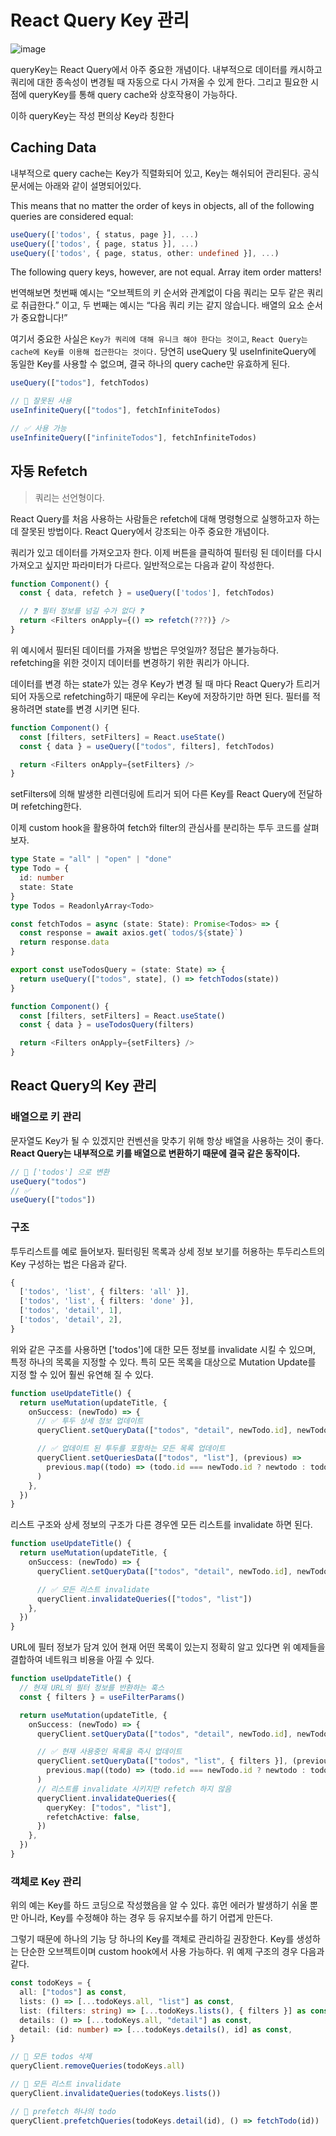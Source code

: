 # React Query Key 관리

![image](https://user-images.githubusercontent.com/63354527/196449458-1893d16d-6522-4433-8ea3-fa730cf28cdc.png)

queryKey는 React Query에서 아주 중요한 개념이다. 내부적으로 데이터를 캐시하고 쿼리에 대한 종속성이 변경될 때 자동으로 다시 가져올 수 있게 한다. 그리고 필요한 시점에 queryKey를 통해 query cache와 상호작용이 가능하다.

이하 queryKey는 작성 편의상 Key라 칭한다

## Caching Data

내부적으로 query cache는 Key가 직렬화되어 있고, Key는 해쉬되어 관리된다. 공식문서에는 아래와 같이 설명되어있다.

This means that no matter the order of keys in objects, all of the following queries are considered equal:

```ts
useQuery(['todos', { status, page }], ...)
useQuery(['todos', { page, status }], ...)
useQuery(['todos', { page, status, other: undefined }], ...)
```

The following query keys, however, are not equal. Array item order matters!

번역해보면 첫번째 예시는 “오브젝트의 키 순서와 관계없이 다음 쿼리는 모두 같은 쿼리로 취급한다.” 이고, 두 번째는 예시는 “다음 쿼리 키는 같지 않습니다. 배열의 요소 순서가 중요합니다!”

여기서 중요한 사실은 `Key가 쿼리에 대해 유니크 해야 한다는 것이고`, `React Query는 cache에 Key를 이용해 접근한다는 것이다.` 당연히 useQuery 및 useInfiniteQuery에 동일한 Key를 사용할 수 없으며, 결국 하나의 query cache만 유효하게 된다.

```ts
useQuery(["todos"], fetchTodos)

// 🚨 잘못된 사용
useInfiniteQuery(["todos"], fetchInfiniteTodos)

// ✅ 사용 가능
useInfiniteQuery(["infiniteTodos"], fetchInfiniteTodos)
```

## 자동 Refetch

> 쿼리는 선언형이다.

React Query를 처음 사용하는 사람들은 refetch에 대해 명령형으로 실행하고자 하는데 잘못된 방법이다. React Query에서 강조되는 아주 중요한 개념이다.

쿼리가 있고 데이터를 가져오고자 한다. 이제 버튼을 클릭하여 필터링 된 데이터를 다시 가져오고 싶지만 파라미터가 다르다. 일반적으로는 다음과 같이 작성한다.

```ts
function Component() {
  const { data, refetch } = useQuery(['todos'], fetchTodos)

  // ❓ 필터 정보를 넘길 수가 없다 ❓
  return <Filters onApply={() => refetch(???)} />
}
```

위 예시에서 필터된 데이터를 가져올 방법은 무엇일까? 정답은 불가능하다.  
refetching을 위한 것이지 데이터를 변경하기 위한 쿼리가 아니다.

데이터를 변경 하는 state가 있는 경우 Key가 변경 될 때 마다 React Query가 트리거 되어 자동으로 refetching하기 때문에 우리는 Key에 저장하기만 하면 된다. 필터를 적용하려면 state를 변경 시키면 된다.

```ts
function Component() {
  const [filters, setFilters] = React.useState()
  const { data } = useQuery(["todos", filters], fetchTodos)

  return <Filters onApply={setFilters} />
}
```

setFilters에 의해 발생한 리렌더링에 트리거 되어 다른 Key를 React Query에 전달하며 refetching한다.

이제 custom hook을 활용하여 fetch와 filter의 관심사를 분리하는 투두 코드를 살펴보자.

```ts
type State = "all" | "open" | "done"
type Todo = {
  id: number
  state: State
}
type Todos = ReadonlyArray<Todo>

const fetchTodos = async (state: State): Promise<Todos> => {
  const response = await axios.get(`todos/${state}`)
  return response.data
}

export const useTodosQuery = (state: State) => {
  return useQuery(["todos", state], () => fetchTodos(state))
}

function Component() {
  const [filters, setFilters] = React.useState()
  const { data } = useTodosQuery(filters)

  return <Filters onApply={setFilters} />
}
```

## React Query의 Key 관리

### 배열으로 키 관리

문자열도 Key가 될 수 있겠지만 컨벤션을 맞추기 위해 항상 배열을 사용하는 것이 좋다. **React Query는 내부적으로 키를 배열으로 변환하기 때문에 결국 같은 동작이다.**

```ts
// 🚨 ['todos'] 으로 변환
useQuery("todos")
// ✅
useQuery(["todos"])
```

### 구조

투두리스트를 예로 들어보자. 필터링된 목록과 상세 정보 보기를 허용하는 투두리스트의 Key 구성하는 법은 다음과 같다.

```ts
{
  ['todos', 'list', { filters: 'all' }],
  ['todos', 'list', { filters: 'done' }],
  ['todos', 'detail', 1],
  ['todos', 'detail', 2],
}
```

위와 같은 구조를 사용하면 ['todos']에 대한 모든 정보를 invalidate 시킬 수 있으며, 특정 하나의 목록을 지정할 수 있다. 특히 모든 목록을 대상으로 Mutation Update를 지정 할 수 있어 훨씬 유연해 질 수 있다.

```ts
function useUpdateTitle() {
  return useMutation(updateTitle, {
    onSuccess: (newTodo) => {
      // ✅ 투두 상세 정보 업데이트
      queryClient.setQueryData(["todos", "detail", newTodo.id], newTodo)

      // ✅ 업데이트 된 투두를 포함하는 모든 목록 업데이트
      queryClient.setQueriesData(["todos", "list"], (previous) =>
        previous.map((todo) => (todo.id === newTodo.id ? newtodo : todo))
      )
    },
  })
}
```

리스트 구조와 상세 정보의 구조가 다른 경우엔 모든 리스트를 invalidate 하면 된다.

```ts
function useUpdateTitle() {
  return useMutation(updateTitle, {
    onSuccess: (newTodo) => {
      queryClient.setQueryData(["todos", "detail", newTodo.id], newTodo)

      // ✅ 모든 리스트 invalidate
      queryClient.invalidateQueries(["todos", "list"])
    },
  })
}
```

URL에 필터 정보가 담겨 있어 현재 어떤 목록이 있는지 정확히 알고 있다면 위 예제들을 결합하여 네트워크 비용을 아낄 수 있다.

```ts
function useUpdateTitle() {
  // 현재 URL의 필터 정보를 반환하는 훅스
  const { filters } = useFilterParams()

  return useMutation(updateTitle, {
    onSuccess: (newTodo) => {
      queryClient.setQueryData(["todos", "detail", newTodo.id], newTodo)

      // ✅ 현재 사용중인 목록을 즉시 업데이트
      queryClient.setQueryData(["todos", "list", { filters }], (previous) =>
        previous.map((todo) => (todo.id === newTodo.id ? newtodo : todo))
      )
      // 리스트를 invalidate 시키지만 refetch 하지 않음
      queryClient.invalidateQueries({
        queryKey: ["todos", "list"],
        refetchActive: false,
      })
    },
  })
}
```

### 객체로 Key 관리

위의 예는 Key를 하드 코딩으로 작성했음을 알 수 있다. 휴먼 에러가 발생하기 쉬울 뿐만 아니라, Key를 수정해야 하는 경우 등 유지보수를 하기 어렵게 만든다.

그렇기 때문에 하나의 기능 당 하나의 Key를 객체로 관리하길 권장한다. Key를 생성하는 단순한 오브젝트이며 custom hook에서 사용 가능하다. 위 예제 구조의 경우 다음과 같다.

```ts
const todoKeys = {
  all: ["todos"] as const,
  lists: () => [...todoKeys.all, "list"] as const,
  list: (filters: string) => [...todoKeys.lists(), { filters }] as const,
  details: () => [...todoKeys.all, "detail"] as const,
  detail: (id: number) => [...todoKeys.details(), id] as const,
}

// 🕺 모든 todos 삭제
queryClient.removeQueries(todoKeys.all)

// 🚀 모든 리스트 invalidate
queryClient.invalidateQueries(todoKeys.lists())

// 🙌 prefetch 하나의 todo
queryClient.prefetchQueries(todoKeys.detail(id), () => fetchTodo(id))
```
